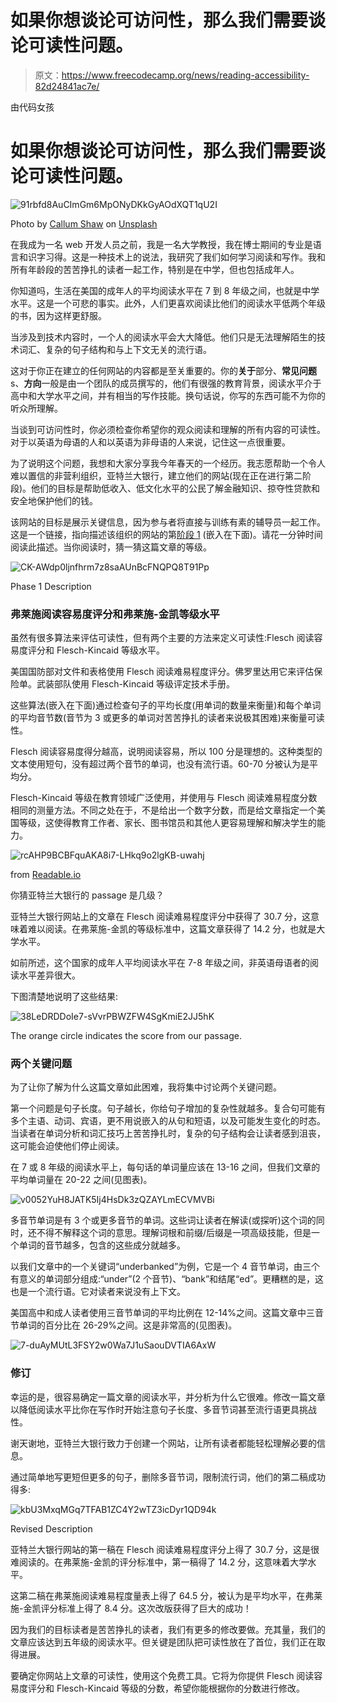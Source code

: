 # 如果你想谈论可访问性，那么我们需要谈论可读性问题。

> 原文：<https://www.freecodecamp.org/news/reading-accessibility-82d24841ac7e/>

由代码女孩

# 如果你想谈论可访问性，那么我们需要谈论可读性问题。

![91rbfd8AuCImGm6MpONyDKkGyAOdXQT1qU2I](img/441808088045152910c9eb75da95a07a.png)

Photo by [Callum Shaw](https://unsplash.com/photos/TLxaYmixZ3k?utm_source=unsplash&utm_medium=referral&utm_content=creditCopyText) on [Unsplash](https://unsplash.com/search/photos/computer-reading?utm_source=unsplash&utm_medium=referral&utm_content=creditCopyText)

在我成为一名 web 开发人员之前，我是一名大学教授，我在博士期间的专业是语言和识字习得。这是一种技术上的说法，我研究了我们如何学习阅读和写作。我和所有年龄段的苦苦挣扎的读者一起工作，特别是在中学，但也包括成年人。

你知道吗，生活在美国的成年人的平均阅读水平在 7 到 8 年级之间，也就是中学水平。这是一个可悲的事实。此外，人们更喜欢阅读比他们的阅读水平低两个年级的书，因为这样更舒服。

当涉及到技术内容时，一个人的阅读水平会大大降低。他们只是无法理解陌生的技术词汇、复杂的句子结构和与上下文无关的流行语。

这对于你正在建立的任何网站的内容都是至关重要的。你的**关于**部分、**常见问题** s、**方向**一般是由一个团队的成员撰写的，他们有很强的教育背景，阅读水平介于高中和大学水平之间，并有相当的写作技能。换句话说，你写的东西可能不为你的听众所理解。

当谈到可访问性时，你必须检查你希望你的观众阅读和理解的所有内容的可读性。对于以英语为母语的人和以英语为非母语的人来说，记住这一点很重要。

为了说明这个问题，我想和大家分享我今年春天的一个经历。我志愿帮助一个令人难以置信的非营利组织，亚特兰大银行，建立他们的网站(现在正在进行第二阶段)。他们的目标是帮助低收入、低文化水平的公民了解金融知识、掠夺性贷款和安全地保护他们的钱。

该网站的目标是展示关键信息，因为参与者将直接与训练有素的辅导员一起工作。这是一个链接，指向描述该组织的网站的第[阶段 1](https://fwallacephd.github.io/BOAClone/) (嵌入在下面)。请花一分钟时间阅读此描述。当你阅读时，猜一猜这篇文章的等级。

![CK-AWdp0ljnfhrm7z8saAUnBcFNQPQ8T91Pp](img/a7b6ff40691e300cfef1232ab71c67ac.png)

Phase 1 Description

### 弗莱施阅读容易度评分和弗莱施-金凯等级水平

虽然有很多算法来评估可读性，但有两个主要的方法来定义可读性:Flesch 阅读容易度评分和 Flesch-Kincaid 等级水平。

美国国防部对文件和表格使用 Flesch 阅读难易程度评分。佛罗里达用它来评估保险单。武装部队使用 Flesch-Kincaid 等级评定技术手册。

这些算法(嵌入在下面)通过检查句子的平均长度(用单词的数量来衡量)和每个单词的平均音节数(音节为 3 或更多的单词对苦苦挣扎的读者来说极其困难)来衡量可读性。

Flesch 阅读容易度得分越高，说明阅读容易，所以 100 分是理想的。这种类型的文本使用短句，没有超过两个音节的单词，也没有流行语。60-70 分被认为是平均分。

Flesch-Kincaid 等级在教育领域广泛使用，并使用与 Flesch 阅读难易程度分数相同的测量方法。不同之处在于，不是给出一个数字分数，而是给文章指定一个美国等级，这使得教育工作者、家长、图书馆员和其他人更容易理解和解决学生的能力。

![rcAHP9BCBFquAKA8i7-LHkq9o2lgKB-uwahj](img/55cc39082abde5ea280a2b4ef1894052.png)

from [Readable.io](https://readable.io/blog/the-flesch-reading-ease-and-flesch-kincaid-grade-level/)

你猜亚特兰大银行的 passage 是几级？

亚特兰大银行网站上的文章在 Flesch 阅读难易程度评分中获得了 30.7 分，这意味着难以阅读。在弗莱施-金凯的等级标准中，这篇文章获得了 14.2 分，也就是大学水平。

如前所述，这个国家的成年人平均阅读水平在 7-8 年级之间，非英语母语者的阅读水平差异很大。

下图清楚地说明了这些结果:

![38LeDRDDoIe7-sVvrPBWZFW4SgKmiE2JJ5hK](img/fe480bab1d2a64e1701bc6ced0aefda6.png)

The orange circle indicates the score from our passage.

### 两个关键问题

为了让你了解为什么这篇文章如此困难，我将集中讨论两个关键问题。

第一个问题是句子长度。句子越长，你给句子增加的复杂性就越多。复合句可能有多个主语、动词、宾语，更不用说嵌入的从句和短语，以及可能发生变化的时态。当读者在单词分析和词汇技巧上苦苦挣扎时，复杂的句子结构会让读者感到沮丧，这可能会迫使他们停止阅读。

在 7 或 8 年级的阅读水平上，每句话的单词量应该在 13-16 之间，但我们文章的平均单词量在 20-22 之间(见图表)。

![v0052YuH8JATK5Ij4HsDk3zQZAYLmECVMVBi](img/3c53c24b4fdede8efc39a380d748310d.png)

多音节单词是有 3 个或更多音节的单词。这些词让读者在解读(或探听)这个词的同时，还不得不解释这个词的意思。理解词根和前缀/后缀是一项高级技能，但是一个单词的音节越多，包含的这些成分就越多。

以我们文章中的一个关键词“underbanked”为例，它是一个 4 音节单词，由三个有意义的单词部分组成:“under”(2 个音节)、“bank”和结尾“ed”。更糟糕的是，这也是一个流行语。它对读者来说没有上下文。

美国高中和成人读者使用三音节单词的平均比例在 12-14%之间。这篇文章中三音节单词的百分比在 26-29%之间。这是非常高的(见图表)。

![7-duAyMUtL3FSY2w0Wa7J1uSaouDVTIA6AxW](img/11bcc19d46095aeb5f1d84ef8d604866.png)

### 修订

幸运的是，很容易确定一篇文章的阅读水平，并分析为什么它很难。修改一篇文章以降低阅读水平比你在写作时开始注意句子长度、多音节词甚至流行语更具挑战性。

谢天谢地，亚特兰大银行致力于创建一个网站，让所有读者都能轻松理解必要的信息。

通过简单地写更短但更多的句子，删除多音节词，限制流行词，他们的第二稿成功得多:

![kbU3MxqMGq7TFAB1ZC4Y2wTZ3icDyr1QD94k](img/9c3dda60e14e7c7201cfae438ecd0314.png)

Revised Description

亚特兰大银行网站的第一稿在 Flesch 阅读难易程度评分上得了 30.7 分，这是很难阅读的。在弗莱施-金凯的评分标准中，第一稿得了 14.2 分，这意味着大学水平。

这第二稿在弗莱施阅读难易程度量表上得了 64.5 分，被认为是平均水平，在弗莱施-金凯评分标准上得了 8.4 分。这次改版获得了巨大的成功！

因为我们的目标读者是苦苦挣扎的读者，我们有更多的修改要做。充其量，我们的文章应该达到五年级的阅读水平。但关键是团队把可读性放在了首位，我们正在取得进展。

要确定你网站上文章的可读性，使用这个免费工具。它将为你提供 Flesch 阅读容易度评分和 Flesch-Kincaid 等级的分数，希望你能根据你的分数进行修改。